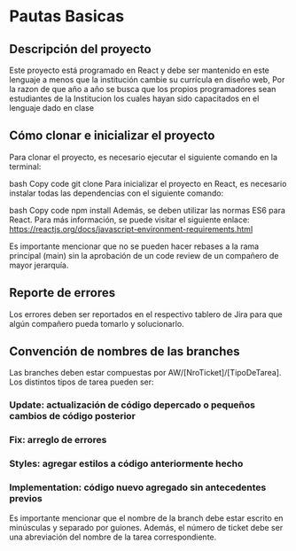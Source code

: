 # Pautas Basicas

## Descripción del proyecto
Este proyecto está programado en React y debe ser mantenido en este lenguaje a menos que la institución cambie su currícula en diseño web, Por la razon de que año a año se busca que los propios programadores sean estudiantes de la Institucion los cuales hayan sido capacitados en el lenguaje dado en clase

## Cómo clonar e inicializar el proyecto
Para clonar el proyecto, es necesario ejecutar el siguiente comando en la terminal:

bash
Copy code
git clone <URL del proyecto>
Para inicializar el proyecto en React, es necesario instalar todas las dependencias con el siguiente comando:

bash
Copy code
npm install
Además, se deben utilizar las normas ES6 para React. Para más información, se puede visitar el siguiente enlace: https://reactjs.org/docs/javascript-environment-requirements.html

Es importante mencionar que no se pueden hacer rebases a la rama principal (main) sin la aprobación de un code review de un compañero de mayor jerarquía.

## Reporte de errores
Los errores deben ser reportados en el respectivo tablero de Jira para que algún compañero pueda tomarlo y solucionarlo.

## Convención de nombres de las branches
Las branches deben estar compuestas por AW/[NroTicket]/[TipoDeTarea]. Los distintos tipos de tarea pueden ser:

### Update: actualización de código depercado o pequeños cambios de código posterior
### Fix: arreglo de errores
### Styles: agregar estilos a código anteriormente hecho
### Implementation: código nuevo agregado sin antecedentes previos

Es importante mencionar que el nombre de la branch debe estar escrito en minúsculas y separado por guiones. Además, el número de ticket debe ser una abreviación del nombre de la tarea correspondiente.
